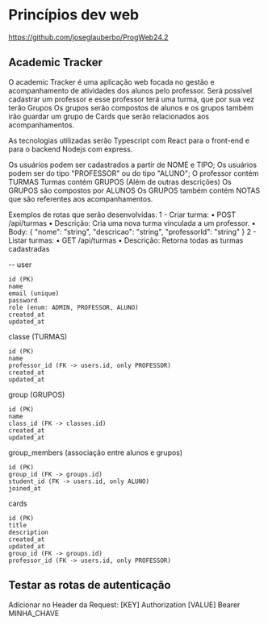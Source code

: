 # Princípios dev web

https://github.com/joseglauberbo/ProgWeb24.2

## Academic Tracker

O academic Tracker é uma aplicação web focada no gestão e acompanhamento de atividades dos alunos pelo professor.
Será possível cadastrar um professor e esse professor terá uma turma, que por sua vez terão Grupos
Os grupos serão compostos de alunos e os grupos também irão guardar um grupo de Cards que serão relacionados aos acompanhamentos.

As tecnologias utilizadas serão Typescript com React para o front-end e para o backend Nodejs com express.

Os usuários podem ser cadastrados a partir de NOME e TIPO;
Os usuários podem ser do tipo "PROFESSOR" ou do tipo "ALUNO";
O professor contém TURMAS
Turmas contém GRUPOS (Além de outras descrições)
Os GRUPOS são compostos por ALUNOS
Os GRUPOS também contém NOTAS que são referentes aos acompanhamentos.

Exemplos de rotas que serão desenvolvidas:
1 - Criar turma:
• POST /api/turmas
• Descrição: Cria uma nova turma vinculada a um professor.
• Body: { "nome": "string", "descricao": "string", "professorId": "string" }
2 - Listar turmas:
• GET /api/turmas
• Descrição: Retorna todas as turmas cadastradas

--
user

    id (PK)
    name
    email (unique)
    password
    role (enum: ADMIN, PROFESSOR, ALUNO)
    created_at
    updated_at

classe (TURMAS)

    id (PK)
    name
    professor_id (FK -> users.id, only PROFESSOR)
    created_at
    updated_at

group (GRUPOS)

    id (PK)
    name
    class_id (FK -> classes.id)
    created_at
    updated_at

group_members (associação entre alunos e grupos)

    id (PK)
    group_id (FK -> groups.id)
    student_id (FK -> users.id, only ALUNO)
    joined_at

cards

    id (PK)
    title
    description
    created_at
    updated_at
    group_id (FK -> groups.id)
    professor_id (FK -> users.id, only PROFESSOR)

## Testar as rotas de autenticação

Adicionar no Header da Request: [KEY] Authorization [VALUE] Bearer MINHA_CHAVE
